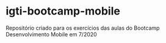 # igti-bootcamp-mobile
Repositório criado para os exercícios das aulas do Bootcamp Desenvolvimento Mobile em 7/2020
